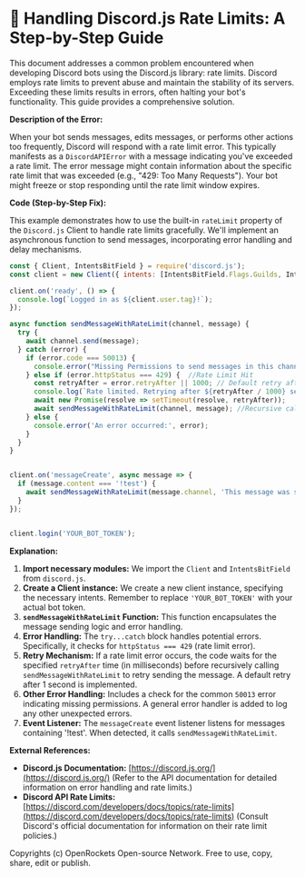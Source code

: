 # 🐞 Handling Discord.js Rate Limits: A Step-by-Step Guide


This document addresses a common problem encountered when developing Discord bots using the Discord.js library: rate limits.  Discord employs rate limits to prevent abuse and maintain the stability of its servers.  Exceeding these limits results in errors, often halting your bot's functionality.  This guide provides a comprehensive solution.

**Description of the Error:**

When your bot sends messages, edits messages, or performs other actions too frequently, Discord will respond with a rate limit error. This typically manifests as a `DiscordAPIError` with a message indicating you've exceeded a rate limit. The error message might contain information about the specific rate limit that was exceeded (e.g., "429: Too Many Requests").  Your bot might freeze or stop responding until the rate limit window expires.

**Code (Step-by-Step Fix):**

This example demonstrates how to use the built-in `rateLimit` property of the `Discord.js` Client to handle rate limits gracefully.  We'll implement an asynchronous function to send messages, incorporating error handling and delay mechanisms.

```javascript
const { Client, IntentsBitField } = require('discord.js');
const client = new Client({ intents: [IntentsBitField.Flags.Guilds, IntentsBitField.Flags.GuildMessages] });

client.on('ready', () => {
  console.log(`Logged in as ${client.user.tag}!`);
});

async function sendMessageWithRateLimit(channel, message) {
  try {
    await channel.send(message);
  } catch (error) {
    if (error.code === 50013) {
      console.error("Missing Permissions to send messages in this channel");
    } else if (error.httpStatus === 429) {  //Rate Limit Hit
      const retryAfter = error.retryAfter || 1000; // Default retry after 1 second
      console.log(`Rate limited. Retrying after ${retryAfter / 1000} seconds...`);
      await new Promise(resolve => setTimeout(resolve, retryAfter));
      await sendMessageWithRateLimit(channel, message); //Recursive call to retry
    } else {
      console.error('An error occurred:', error);
    }
  }
}


client.on('messageCreate', async message => {
  if (message.content === '!test') {
    await sendMessageWithRateLimit(message.channel, 'This message was sent with rate limit handling!');
  }
});


client.login('YOUR_BOT_TOKEN');
```

**Explanation:**

1. **Import necessary modules:** We import the `Client` and `IntentsBitField` from `discord.js`.
2. **Create a Client instance:** We create a new client instance, specifying the necessary intents.  Remember to replace `'YOUR_BOT_TOKEN'` with your actual bot token.
3. **`sendMessageWithRateLimit` Function:** This function encapsulates the message sending logic and error handling.
4. **Error Handling:** The `try...catch` block handles potential errors.  Specifically, it checks for `httpStatus === 429` (rate limit error).
5. **Retry Mechanism:** If a rate limit error occurs, the code waits for the specified `retryAfter` time (in milliseconds) before recursively calling `sendMessageWithRateLimit` to retry sending the message. A default retry after 1 second is implemented.
6. **Other Error Handling:**  Includes a check for the common `50013` error indicating missing permissions.  A general error handler is added to log any other unexpected errors.
7. **Event Listener:** The `messageCreate` event listener listens for messages containing '!test'.  When detected, it calls `sendMessageWithRateLimit`.


**External References:**

* **Discord.js Documentation:** [https://discord.js.org/](https://discord.js.org/)  (Refer to the API documentation for detailed information on error handling and rate limits.)
* **Discord API Rate Limits:** [https://discord.com/developers/docs/topics/rate-limits](https://discord.com/developers/docs/topics/rate-limits) (Consult Discord's official documentation for information on their rate limit policies.)

Copyrights (c) OpenRockets Open-source Network. Free to use, copy, share, edit or publish.

